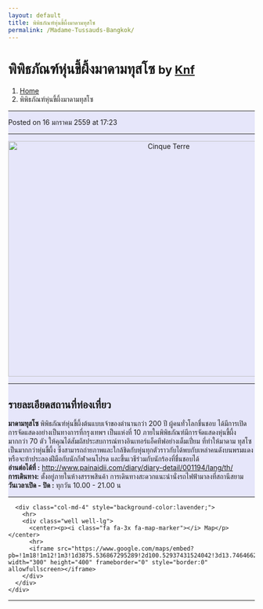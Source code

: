 ```yaml
---
layout: default
title: พิพิธภัณฑ์หุ่นขี้ผึ้งมาดามทุสโซ
permalink: /Madame-Tussauds-Bangkok/
---
```


<!-- Page Content -->
<div class="container">
<!-- Page Heading/Breadcrumbs -->
  <div class="row">
    <div class="col-lg-12">
      <h1 class="page-header"> พิพิธภัณฑ์หุ่นขี้ผึ้งมาดามทุสโซ
        <small>by <a href="#"> Knf</a>
        </small>
      </h1>
      <ol class="breadcrumb">
        <li><a href="index.html">Home</a>
        </li>
        <li class="active">พิพิธภัณฑ์หุ่นขี้ผึ้งมาดามทุสโซ</li>
      </ol>
    </div>
  </div>
<!-- /.row -->
<!-- Content Row -->
  <div class="row">
<!-- Blog Post Content Column -->
  <div class="col-md-8" style="background-color:lavender;" >
<!-- Blog Post -->
  <hr>
<!-- Date/Time -->
  <p><i class="fa fa-clock-o"></i> Posted on 16 มกราคม 2559 at 17:23 </p>
  <hr>
<!-- Preview Image -->
  <center>
    <img src="http://img.painaidii.com/images/20131226_3_1388043440_896283.jpg"
    class="img-thumbnail" alt="Cinque Terre" width="640" height="480">
  </center>
  <hr>
<!-- Post Content -->
  <h2>รายละเอียดสถานที่ท่องเที่ยว</h2>
    <div class="well well-lg">
      <b>มาดามทุสโซ</b> พิพิธภัณฑ์หุ่นขี้ผึ้งต้นแบบเจ้าของตำนานกว่า 200 ปี ผู้คนทั่วโลกชื่นชอบ ได้มีการเปิดการจัดแสดงอย่างเป็นทางการที่กรุงเทพฯ
      เป็นแห่งที่ 10 ภายในพิพิธภัณฑ์มีการจัดแสดงหุ่นขี้ผึ้งมากกว่า 70 ตัว ให้คุณได้สัมผัสประสบการณ์ทางอินเทอร์แอ็คทีฟอย่างเต็มเปี่ยม ที่ทำให้มาดาม
      ทุสโซเป็นมากกว่าหุ่นขี้ผึ้ง ซึ่งสามารถถ่ายภาพและใกล้ชิดกับหุ่นทุกตัวราวกับได้พบกับเหล่าคนดังบนพรมแดง หรือจะท้าประลองฝีมือกับนักกีฬาคนโปรด
      และขึ้นเวธีร่วมกับนักร้องที่ชื่นชอบได้
      <br><b>อ่านต่อได้ที่ :</b> <a href="http://www.painaidii.com/diary/diary-detail/001194/lang/th/">http://www.painaidii.com/diary/diary-detail/001194/lang/th/</a>
      <br><b>การเดินทาง:</b> ตั้งอยู่ภายในห้างสรรพสินค้า การเดินทางสะดวกแนะนำนั่งรถไฟฟ้ามาลงที่สถานีสยาม
      <br><b>วันเวลาเปิด - ปิด :</b> ทุกวัน 10.00 - 21.00 น
    </div>
    <hr>
  </div>

      <div class="col-md-4" style="background-color:lavender;">
        <hr>
        <div class="well well-lg">
          <center><p><i class="fa fa-3x fa-map-marker"></i> Map</p></center>
          <hr>
          <iframe src="https://www.google.com/maps/embed?pb=!1m18!1m12!1m3!1d3875.536867295289!2d100.52937431524042!3d13.746466201119746!2m3!1f0!2f0!3f0!3m2!1i1024!2i768!4f13.1!3m3!1m2!1s0x30e29ecd64894481%3A0x1959aeb4d6d27112!2sSiam+Discovery!5e0!3m2!1sth!2sth!4v1452972357904" width="300" height="400" frameborder="0" style="border:0" allowfullscreen></iframe>
        </div>
      </div>
    </div>
  </div>
<!-- /.row -->
<hr>
